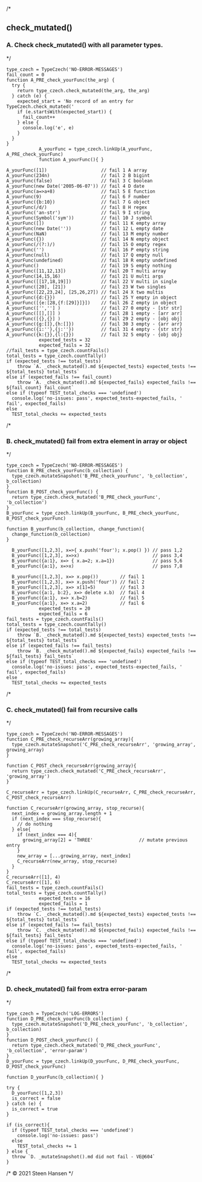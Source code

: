 /*
## check_mutated() 


### A. Check check_mutated() with all parameter types. 
*/

    type_czech = TypeCzech('NO-ERROR-MESSAGES')
    fail_count = 0
    function A_PRE_check_yourFunc(the_arg) {
      try {
        return type_czech.check_mutated(the_arg, the_arg)
      } catch (e) {
        expected_start = 'No record of an entry for TypeCzech.check_mutated('
        if (e.startsWith(expected_start)) {
          fail_count++
        } else {
          console.log('e', e)
        }
      }
    }
                A_yourFunc = type_czech.linkUp(A_yourFunc, A_PRE_check_yourFunc) 
                function A_yourFunc(){ }

    A_yourFunc([1])                    // fail 1 A array
    A_yourFunc(234n)                   // fail 2 B bigint
    A_yourFunc(false)                  // fail 3 C boolean
    A_yourFunc(new Date('2005-06-07')) // fail 4 D date
    A_yourFunc(a=>a+8)                 // fail 5 E function
    A_yourFunc(9)                      // fail 6 F number
    A_yourFunc({b:10})                 // fail 7 G object
    A_yourFunc(/d/)                    // fail 8 H regex
    A_yourFunc('an-str')               // fail 9 I string
    A_yourFunc(Symbol('sym'))          // fail 10 J symbol
    A_yourFunc([])                     // fail 11 K empty array
    A_yourFunc(new Date(''))           // fail 12 L empty date
    A_yourFunc(NaN)                    // fail 13 M empty number
    A_yourFunc({})                     // fail 14 N empty object
    A_yourFunc(/(?:)/)                 // fail 15 O empty regex
    A_yourFunc('')                     // fail 16 P empty string
    A_yourFunc(null)                   // fail 17 Q empty null
    A_yourFunc(undefined)              // fail 18 R empty undefined
    A_yourFunc()                       // fail 19 S empty nothing
    A_yourFunc([11,12,13])             // fail 20 T multi array
    A_yourFunc(14,15,16)               // fail 21 U multi args
    A_yourFunc([[17,18,19]])           // fail 22 V multi in single
    A_yourFunc([20], [21])             // fail 23 W two singles
    A_yourFunc([22,23,24], [25,26,27]) // fail 24 X two multis
    A_yourFunc({d:{}})                 // fail 25 Y empty in object
    A_yourFunc([{e:[28,{f:[29]}]}])    // fail 26 Z empty in object
    A_yourFunc(['',''] )               // fail 27 0 empty - [str str]
    A_yourFunc([[],[]] )               // fail 28 1 empty - [arr arr]
    A_yourFunc([{},{}] )               // fail 29 2 empty - [obj obj]
    A_yourFunc({g:[]},{h:[]})          // fail 30 3 empty - {arr arr}
    A_yourFunc({i:''},{j:''})          // fail 31 4 empty - {str str}
    A_yourFunc({k:{}},{l:{}})          // fail 32 5 empty - {obj obj}
                expected_tests = 32
                expected_fails = 32
    //fail_tests = type_czech.countFails()
    total_tests = type_czech.countTally()
    if (expected_tests !== total_tests) 
        throw `A. _check_mutated().md ${expected_tests} expected_tests !== ${total_tests} total_tests`
    else if (expected_fails !== fail_count) 
        throw `A. _check_mutated().md ${expected_fails} expected_fails !== ${fail_count} fail_count`
    else if (typeof TEST_total_checks === 'undefined')
      console.log('no-issues: pass', expected_tests-expected_fails, ' fail', expected_fails)
    else
      TEST_total_checks += expected_tests



/*
### B. check_mutated() fail from extra element in array or object
*/

    type_czech = TypeCzech('NO-ERROR-MESSAGES')
    function B_PRE_check_yourFunc(b_collection) {
      type_czech.mutateSnapshot('B_PRE_check_yourFunc', 'b_collection', b_collection)
    }
    function B_POST_check_yourFunc() {
      return type_czech.check_mutated('B_PRE_check_yourFunc', 'b_collection')
    }
    B_yourFunc = type_czech.linkUp(B_yourFunc, B_PRE_check_yourFunc, B_POST_check_yourFunc) 

    function B_yourFunc(b_collection, change_function){
      change_function(b_collection)
    }

      B_yourFunc([1,2,3], x=>{ x.push('four'); x.pop() }) // pass 1,2
      B_yourFunc([1,2,3], x=>x)                           // pass 3,4
      B_yourFunc({a:1}, x=> { x.a=2; x.a=1})              // pass 5,6
      B_yourFunc({a:1}, x=>x)                             // pass 7,8

      B_yourFunc([1,2,3], x=> x.pop())        // fail 1
      B_yourFunc([1,2,3], x=> x.push('four')) // fail 2
      B_yourFunc([1,2,3], x=> x[1]=5)         // fail 3
      B_yourFunc({a:1, b:2}, x=> delete x.b)  // fail 4
      B_yourFunc({a:1}, x=> x.b=2)            // fail 5
      B_yourFunc({a:1}, x=> x.a=2)            // fail 6
                expected_tests = 20
                expected_fails = 6
    fail_tests = type_czech.countFails()
    total_tests = type_czech.countTally()
    if (expected_tests !== total_tests) 
        throw `B. _check_mutated().md ${expected_tests} expected_tests !== ${total_tests} total_tests`
    else if (expected_fails !== fail_tests) 
        throw `B. _check_mutated().md ${expected_fails} expected_fails !== ${fail_tests} fail_tests`
    else if (typeof TEST_total_checks === 'undefined')
      console.log('no-issues: pass', expected_tests-expected_fails, ' fail', expected_fails)
    else
      TEST_total_checks += expected_tests










/*
### C. check_mutated() fail from recursive calls
*/

    type_czech = TypeCzech('NO-ERROR-MESSAGES')
    function C_PRE_check_recurseArr(growing_array){
      type_czech.mutateSnapshot('C_PRE_check_recurseArr', 'growing_array', growing_array)
    }
    
    function C_POST_check_recurseArr(growing_array){
      return type_czech.check_mutated('C_PRE_check_recurseArr', 'growing_array')
    }
    
    C_recurseArr = type_czech.linkUp(C_recurseArr, C_PRE_check_recurseArr, C_POST_check_recurseArr)

    function C_recurseArr(growing_array, stop_recurse){
      next_index = growing_array.length + 1
      if (next_index === stop_recurse){
        // do nothing
      } else{
        if (next_index === 4){
          growing_array[2] = 'THREE'                 // mutate previous entry
        }
        new_array = [...growing_array, next_index]
        C_recurseArr(new_array, stop_recurse)
      }
    }
    C_recurseArr([1], 4)
    C_recurseArr([1], 6)
    fail_tests = type_czech.countFails()
    total_tests = type_czech.countTally()
                expected_tests = 16
                expected_fails = 1
    if (expected_tests !== total_tests) 
        throw `C. _check_mutated().md ${expected_tests} expected_tests !== ${total_tests} total_tests`
    else if (expected_fails !== fail_tests) 
        throw `C. _check_mutated().md ${expected_fails} expected_fails !== ${fail_tests} fail_tests`
    else if (typeof TEST_total_checks === 'undefined')
      console.log('no-issues: pass', expected_tests-expected_fails, ' fail', expected_fails)
    else
      TEST_total_checks += expected_tests





/*
### D. check_mutated() fail from extra error-param
*/

    type_czech = TypeCzech('LOG-ERRORS')
    function D_PRE_check_yourFunc(b_collection) {
      type_czech.mutateSnapshot('D_PRE_check_yourFunc', 'b_collection', b_collection)
    }
    function D_POST_check_yourFunc() {
      return type_czech.check_mutated('D_PRE_check_yourFunc', 'b_collection', 'error-param')
    }
    D_yourFunc = type_czech.linkUp(D_yourFunc, D_PRE_check_yourFunc, D_POST_check_yourFunc) 

    function D_yourFunc(b_collection){ }

    try {
      D_yourFunc([1,2,3]) 
      is_correct = false
    } catch (e) {
      is_correct = true
    }

    if (is_correct){
      if (typeof TEST_total_checks === 'undefined')
        console.log('no-issues: pass')
      else
        TEST_total_checks += 1
    } else {
      throw `D. _mutateSnapshot().md did not fail - VE@604`
    }

/* &copy; 2021 Steen Hansen */  
